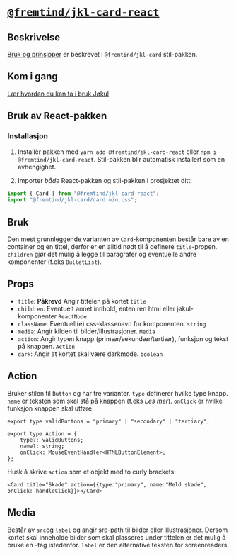 # [`@fremtind/jkl-card-react`](https://fremtind.github.io/jokul/components/card/)

## Beskrivelse

[Bruk og prinsipper](https://fremtind.github.io/jokul/components/card/) er beskrevet i `@fremtind/jkl-card` stil-pakken.

## Kom i gang

[Lær hvordan du kan ta i bruk Jøkul](https://fremtind.github.io/jokul/developer/getting-started/)

## Bruk av React-pakken

### Installasjon

1. Installèr pakken med `yarn add @fremtind/jkl-card-react` eller `npm i @fremtind/jkl-card-react`. Stil-pakken blir automatisk installert som en avhengighet.

2. Importer _både_ React-pakken og stil-pakken i prosjektet ditt:

```js
import { Card } from "@fremtind/jkl-card-react";
import "@fremtind/jkl-card/card.min.css";
```

## Bruk
Den mest grunnleggende varianten av `Card`-komponenten består bare av en container og en tittel, derfor er en alltid nødt til å definere `title`-propen. `children` gjør det mulig å legge til paragrafer og eventuelle andre komponenter (f.eks `BulletList`). 

## Props
- `title`: **Påkrevd** Angir tittelen på kortet `title`
- `children`: Eventuelt annet innhold, enten ren html eller jøkul-komponenter `ReactNode`
- `className`: Eventuell(e) css-klassenavn for komponenten. `string`
- `media`: Angir kilden til bilder/illustrasjoner. `Media`
- `action`: Angir typen knapp (primær/sekundær/tertiær), funksjon og tekst på knappen. `Action`
- `dark`: Angir at kortet skal være darkmode. `boolean`

## Action
Bruker stilen til `Button` og har tre varianter. `type` definerer hvilke type knapp. `name` er teksten som skal stå på knappen (f.eks _Les mer_). `onClick` er hvilke funksjon knappen skal utføre.

```tsx
export type validButtons = "primary" | "secondary" | "tertiary";

export type Action = {
    type?: validButtons;
    name?: string;
    onClick: MouseEventHandler<HTMLButtonElement>;
};

```
 Husk å skrive `action` som et objekt med to curly brackets:
 ```tsx
<Card title="Skade" action={{type:"primary", name:"Meld skade", onClick: handleClick}}></Card>
```

## Media
Består av `src`og `label` og angir src-path til bilder eller illustrasjoner. Dersom kortet skal inneholde bilder som skal plasseres under tittelen er det mulig å bruke en <img>-tag istedenfor. `label` er den alternative teksten for screenreaders.